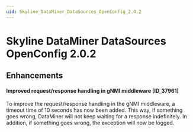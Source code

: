 ```yaml
---
uid: Skyline_DataMiner_DataSources_OpenConfig_2.0.2
---
```


# Skyline DataMiner DataSources OpenConfig 2.0.2

## Enhancements

#### Improved request/response handling in gNMI middleware [ID_37961]

To improve the request/response handling in the gNMI middleware, a timeout time of 10 seconds has now been added. This way, if something goes wrong, DataMiner will not keep waiting for a response indefinitely. In addition, if something goes wrong, the exception will now be logged.
